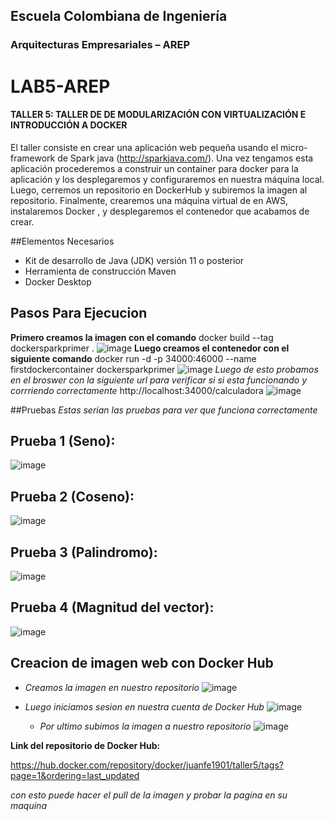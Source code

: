 ## Escuela Colombiana de Ingeniería
### Arquitecturas Empresariales – AREP
# LAB5-AREP
#### TALLER 5: TALLER DE DE MODULARIZACIÓN CON VIRTUALIZACIÓN E INTRODUCCIÓN A DOCKER

El taller consiste en crear una aplicación web pequeña usando el micro-framework de Spark java (http://sparkjava.com/). Una vez tengamos esta aplicación procederemos a construir un container para docker para la aplicación y los desplegaremos y configuraremos en nuestra máquina local. Luego, cerremos un repositorio en DockerHub y subiremos la imagen al repositorio. Finalmente, crearemos una máquina virtual de en AWS, instalaremos Docker , y desplegaremos el contenedor que acabamos de crear.

##Elementos Necesarios
* Kit de desarrollo de Java (JDK) versión 11 o posterior
* Herramienta de construcción Maven
* Docker Desktop

## Pasos Para Ejecucion
**Primero creamos la imagen con el comando**
 docker build --tag dockersparkprimer .
 ![image](https://github.com/JuanFe2001/Taller5-AREP/assets/123691538/226fcf82-7df4-4598-a1f1-a695d4e1fa4e)
**Luego creamos el contenedor con el siguiente comando**
docker run -d -p 34000:46000 --name firstdockercontainer dockersparkprimer
![image](https://github.com/JuanFe2001/Taller5-AREP/assets/123691538/e43a4e39-627b-4806-9bc8-c978ec8fe9f1)
*Luego de esto probamos en el broswer con la siguiente url para verificar si si esta funcionando y corrriendo correctamente*
http://localhost:34000/calculadora
![image](https://github.com/JuanFe2001/Taller5-AREP/assets/123691538/32986eb2-98e6-4877-a1ea-3947098c4294)

##Pruebas
*Estas serian las pruebas para ver que funciona correctamente*
## Prueba 1 (Seno):

![image](https://github.com/JuanFe2001/Taller5-AREP/assets/123691538/7a7ebe7f-7e20-443f-864c-80e0f9d23fa2)

## Prueba 2 (Coseno):

![image](https://github.com/JuanFe2001/Taller5-AREP/assets/123691538/fb9625c4-ba71-49b8-a4e2-c268f134ae7a)

## Prueba 3 (Palindromo):

![image](https://github.com/JuanFe2001/Taller5-AREP/assets/123691538/d451fa6a-9cdf-441e-a14f-644cf31fe023)

## Prueba 4 (Magnitud del vector):

![image](https://github.com/JuanFe2001/Taller5-AREP/assets/123691538/e7c39745-0d53-4599-a7f9-970a3c98df05)


## Creacion de imagen web con Docker Hub
 - *Creamos la imagen en nuestro repositorio*
   ![image](https://github.com/JuanFe2001/Taller5-AREP/assets/123691538/57bfb667-61d1-4d11-be70-50766f74373d)

- *Luego iniciamos sesion en nuestra cuenta de Docker Hub*
  ![image](https://github.com/JuanFe2001/Taller5-AREP/assets/123691538/ce857e53-69af-4cd5-9d84-9112bbe33d59)

  - *Por ultimo subimos la imagen a nuestro repositorio*
    ![image](https://github.com/JuanFe2001/Taller5-AREP/assets/123691538/e8bc45f9-b768-4ddf-8f95-41aaa73d7651)


**Link del repositorio de Docker Hub:** 

https://hub.docker.com/repository/docker/juanfe1901/taller5/tags?page=1&ordering=last_updated

*con esto puede hacer el pull de la imagen y probar la pagina en su maquina*

    




